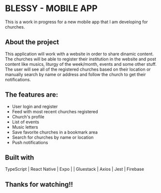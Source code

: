 # BLESSY - MOBILE APP

This is a work in progress for a new mobile app that I am developing for churches.

## About the project

This application will work with a website in order to share dinamic content. The churches will be able to register their institution in the website and post content like musics, liturgy of the week/month, events and some other stuff. The user will see all of the registered churches based on their location or manually search by name or address and follow the church to get their notifications.

## The features are:

- User login and register
- Feed with most recent churches registered
- Church's profile
- List of events
- Music letters
- Save favorite churches in a bookmark area
- Search for churches by name or location
- Push notifications

## Built with

TypeScript | React Native | Expo | | Gluestack | Axios | Jest | Firebase

## Thanks for watching!!
